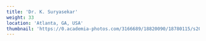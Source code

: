 ```yaml
---
title: 'Dr. K. Suryasekar'
weight: 33
location: 'Atlanta, GA, USA'
thumbnail: 'https://0.academia-photos.com/3166689/18820090/18780115/s200_k.kalyanasundaram.jpg'
---
```

